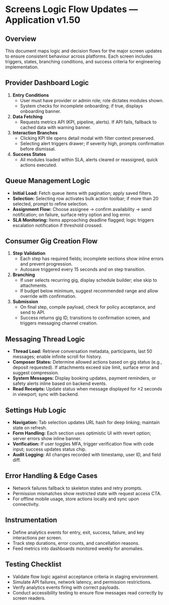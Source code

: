 # Screens Logic Flow Updates — Application v1.50

## Overview
This document maps logic and decision flows for the major screen updates to ensure consistent behaviour across platforms. Each screen includes triggers, states, branching conditions, and success criteria for engineering implementation.

## Provider Dashboard Logic
1. **Entry Conditions**
   - User must have provider or admin role; role dictates modules shown.
   - System checks for incomplete onboarding; if true, displays onboarding banner.
2. **Data Fetching**
   - Requests metrics API (KPI, pipeline, alerts). If API fails, fallback to cached data with warning banner.
3. **Interaction Branches**
   - Clicking KPI tile opens detail modal with filter context preserved.
   - Selecting alert triggers drawer; if severity high, prompts confirmation before dismissal.
4. **Success States**
   - All modules loaded within SLA, alerts cleared or reassigned, quick actions executed.

## Queue Management Logic
- **Initial Load:** Fetch queue items with pagination; apply saved filters.
- **Selection:** Selecting row activates bulk action toolbar; if more than 20 selected, prompt to refine selection.
- **Assignment Flow:** Choose assignee → confirm availability → send notification; on failure, surface retry option and log error.
- **SLA Monitoring:** Items approaching deadline flagged; logic triggers escalation notification if threshold crossed.

## Consumer Gig Creation Flow
1. **Step Validation**
   - Each step has required fields; incomplete sections show inline errors and prevent progression.
   - Autosave triggered every 15 seconds and on step transition.
2. **Branching**
   - If user selects recurring gig, display schedule builder; else skip to attachments.
   - If budget below minimum, suggest recommended range and allow override with confirmation.
3. **Submission**
   - On final step, compile payload, check for policy acceptance, and send to API.
   - Success returns gig ID, transitions to confirmation screen, and triggers messaging channel creation.

## Messaging Thread Logic
- **Thread Load:** Retrieve conversation metadata, participants, last 50 messages; enable infinite scroll for history.
- **Composer States:** Determine allowed actions based on gig status (e.g., deposit requested). If attachments exceed size limit, surface error and suggest compression.
- **System Messages:** Display booking updates, payment reminders, or safety alerts inline based on backend events.
- **Read Receipts:** Update status when message displayed for ≥2 seconds in viewport; sync with backend.

## Settings Hub Logic
- **Navigation:** Tab selection updates URL hash for deep linking; maintain state on refresh.
- **Form Handling:** Each section uses optimistic UI with revert option; server errors show inline banner.
- **Verification:** If user toggles MFA, trigger verification flow with code input; success updates status chip.
- **Audit Logging:** All changes recorded with timestamp, user ID, and field diff.

## Error Handling & Edge Cases
- Network failures fallback to skeleton states and retry prompts.
- Permission mismatches show restricted state with request access CTA.
- For offline mobile usage, store actions locally and sync upon connectivity.

## Instrumentation
- Define analytics events for entry, exit, success, failure, and key interactions per screen.
- Track step durations, error counts, and cancellation reasons.
- Feed metrics into dashboards monitored weekly for anomalies.

## Testing Checklist
- Validate flow logic against acceptance criteria in staging environment.
- Simulate API failures, network latency, and permission restrictions.
- Verify analytics events firing with correct payloads.
- Conduct accessibility testing to ensure flow messages read correctly by screen readers.
